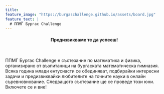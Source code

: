 ```yaml
---
title:
feature_image: "https://burgaschallenge.github.io/assets/board.jpg"
feature_text: |
  # ППМГ Бургас Challenge
---
```

<center>
<h4>Предизвикваме те да успееш!</h4>
</center>
<br>

ППМГ Бургас Challenge е състезание по математика и физика, организирано от възпитаници на бургаската математическа гимназия. Всяка година млади ентусиасти се обединяват, подбирайки интересни задачи и предизвиквайки любителите на точните науки в онлайн съревновнование. Следващото състезание ще се проведе този юни. Включете се и вие!
